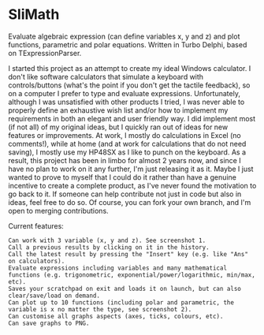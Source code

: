 # SliMath
Evaluate algebraic expression (can define variables x, y and z) and plot functions, parametric and polar equations. Written in Turbo Delphi, based on TExpressionParser.

I started this project as an attempt to create my ideal Windows calculator. I don't like software calculators that simulate a keyboard with controls/buttons (what's the point if you don't get the tactile feedback), so on a computer I prefer to type and evaluate expressions.
Unfortunately, although I was unsatisfied with other products I tried, I was never able to properly define an exhaustive wish list and/or how to implement my requirements in both an elegant and user friendly way. I did implement most (if not all) of my original ideas, but I quickly ran out of ideas for new features or improvements.
At work, I mostly do calculations in Excel (no comments!), while at home (and at work for calculations that do not need saving), I mostly use my HP48SX as I like to punch on the keyboard.
As a result, this project has been in limbo for almost 2 years now, and since I have no plan to work on it any further, I'm just releasing it as it. Maybe I just wanted to prove to myself that I could do it rather than have a genuine incentive to create a complete product, as I've never found the motivation to go back to it.
If someone can help contribute not just in code but also in ideas, feel free to do so. Of course, you can fork your own branch, and I'm open to merging contributions.

Current features:

    Can work with 3 variable (x, y and z). See screenshot 1.
    Call a previous results by clicking on it in the history.
    Call the latest result by pressing the "Insert" key (e.g. like "Ans" on calculators).
    Evaluate expressions including variables and many mathematical functions (e.g. trigonometric, exponential/power/logarithmic, min/max, etc).
    Saves your scratchpad on exit and loads it on launch, but can also clear/save/load on demand.
    Can plot up to 10 functions (including polar and parametric, the variable is x no matter the type, see screenshot 2).
    Can customise all graphs aspects (axes, ticks, colours, etc).
    Can save graphs to PNG.
